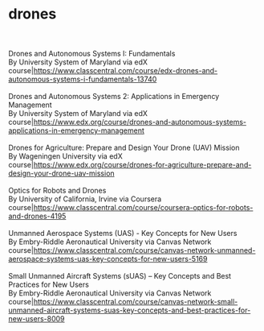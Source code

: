 # drones<br><br>

Drones and Autonomous Systems I: Fundamentals<br>By University System of Maryland via edX<br>course|https://www.classcentral.com/course/edx-drones-and-autonomous-systems-i-fundamentals-13740<br><br>
Drones and Autonomous Systems 2: Applications in Emergency Management<br>By University System of Maryland via edX<br>course|https://www.edx.org/course/drones-and-autonomous-systems-applications-in-emergency-management<br><br>
Drones for Agriculture: Prepare and Design Your Drone (UAV) Mission<br>By Wageningen University via edX<br>course|https://www.edx.org/course/drones-for-agriculture-prepare-and-design-your-drone-uav-mission<br><br>
Optics for Robots and Drones<br>By University of California, Irvine via Coursera<br>course|https://www.classcentral.com/course/coursera-optics-for-robots-and-drones-4195<br><br>
Unmanned Aerospace Systems (UAS) - Key Concepts for New Users<br>By Embry-Riddle Aeronautical University via Canvas Network<br>course|https://www.classcentral.com/course/canvas-network-unmanned-aerospace-systems-uas-key-concepts-for-new-users-5169<br><br>
Small Unmanned Aircraft Systems (sUAS) – Key Concepts and Best Practices for New Users<br>By Embry-Riddle Aeronautical University via Canvas Network<br>course|https://www.classcentral.com/course/canvas-network-small-unmanned-aircraft-systems-suas-key-concepts-and-best-practices-for-new-users-8009<br><br>
